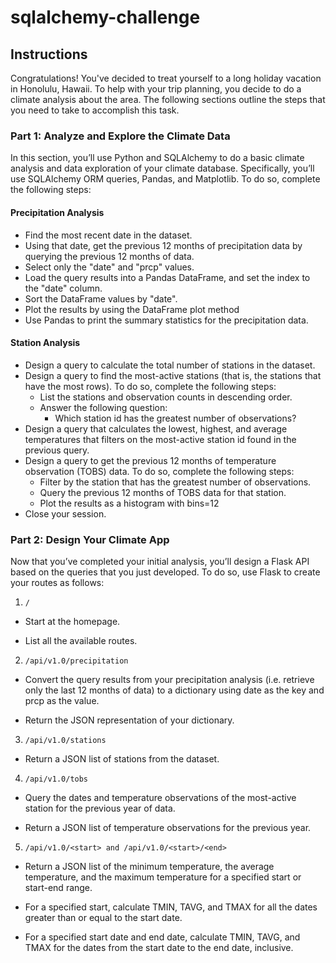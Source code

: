 # sqlalchemy-challenge
## Instructions
Congratulations! You've decided to treat yourself to a long holiday vacation in Honolulu, Hawaii. To help with your trip planning, you decide to do a climate analysis about the area. The following sections outline the steps that you need to take to accomplish this task.

### Part 1: Analyze and Explore the Climate Data
In this section, you’ll use Python and SQLAlchemy to do a basic climate analysis and data exploration of your climate database. Specifically, you’ll use SQLAlchemy ORM queries, Pandas, and Matplotlib. To do so, complete the following steps:
#### Precipitation Analysis
* Find the most recent date in the dataset.
* Using that date, get the previous 12 months of precipitation data by querying the previous 12 months of data.
* Select only the "date" and "prcp" values.
* Load the query results into a Pandas DataFrame, and set the index to the "date" column.
* Sort the DataFrame values by "date".
* Plot the results by using the DataFrame plot method
* Use Pandas to print the summary statistics for the precipitation data.

#### Station Analysis
* Design a query to calculate the total number of stations in the dataset.
* Design a query to find the most-active stations (that is, the stations that have the most rows). To do so, complete the following steps:
  * List the stations and observation counts in descending order.
  * Answer the following question: 
    * Which station id has the greatest number of observations?
* Design a query that calculates the lowest, highest, and average temperatures that filters on the most-active station id found in the previous query.
* Design a query to get the previous 12 months of temperature observation (TOBS) data. To do so, complete the following steps:
  * Filter by the station that has the greatest number of observations.
  * Query the previous 12 months of TOBS data for that station.
  * Plot the results as a histogram with bins=12
* Close your session.

### Part 2: Design Your Climate App
Now that you’ve completed your initial analysis, you’ll design a Flask API based on the queries that you just developed. To do so, use Flask to create your routes as follows:

1. ```/ ```

* Start at the homepage.

* List all the available routes.

2. ``` /api/v1.0/precipitation ``` 

* Convert the query results from your precipitation analysis (i.e. retrieve only the last 12 months of data) to a dictionary using date as the key and prcp as the value.

* Return the JSON representation of your dictionary.

3. ``` /api/v1.0/stations ```

* Return a JSON list of stations from the dataset.
4. ``` /api/v1.0/tobs ```

* Query the dates and temperature observations of the most-active station for the previous year of data.

* Return a JSON list of temperature observations for the previous year.

5. ``` /api/v1.0/<start> and /api/v1.0/<start>/<end> ```

* Return a JSON list of the minimum temperature, the average temperature, and the maximum temperature for a specified start or start-end range.

* For a specified start, calculate TMIN, TAVG, and TMAX for all the dates greater than or equal to the start date.

* For a specified start date and end date, calculate TMIN, TAVG, and TMAX for the dates from the start date to the end date, inclusive.
